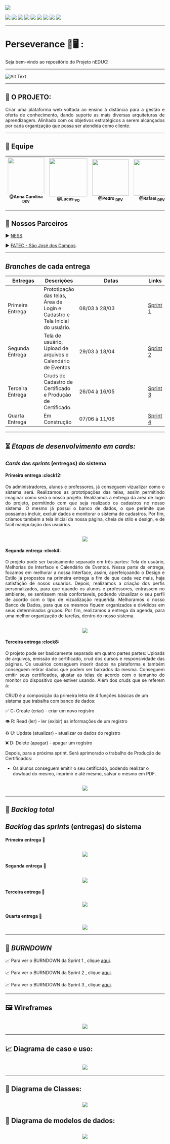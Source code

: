 <p><img src="https://img.shields.io/badge/Menu%20Principal-Projeto%20Em%20Construção-blue?style=for-the-badge&logo=appveyor"></p>
<p>
<img src="https://img.shields.io/badge/Tecnologia-PyCharm-9cf">
<img src="https://img.shields.io/badge/Tecnologia-Django-9cf">
<img src="https://img.shields.io/badge/Tecnologias-Python-9cf">
<img src="https://img.shields.io/badge/Tecnologia-SQLite-9cf">
<img src="https://img.shields.io/badge/Tecnologia-HTML-9cf">
<img src="https://img.shields.io/badge/Tecnologia-Bootastrap-9cf">
<img src="https://img.shields.io/badge/Tecnologia-JavaScript-9cf">
<img src="https://img.shields.io/badge/Tecnologia-CSS-9cf">
<img src="https://img.shields.io/badge/Tecnologia-jQuery-9cf">
</p>

--------------------------------------------------------------------------------------------------------------------
<p><h1>Perseverance 📖🖥️ :</h1></p>
<p>Seja bem-vindo ao repositório do Projeto nEDUC!</p>


-------------------------------------------------------------------------------------------------------------------- 
![Alt Text](https://github.com/developersapi/LMSApp/blob/main/GIFs/nEduc.gif)

--------------------------------------------------------------------------------------------------------------------
## :microscope: O PROJETO: 

<p align="justify"> Criar uma plataforma web voltada ao ensino à distância para a gestão e oferta de conhecimento, dando suporte as mais diversas arquiteturas de aprendizagem. Alinhado com os objetivos estratégicos a serem alcançados por cada organização que possa ser atendida como cliente.</p>


--------------------------------------------------------------------------------------------------------------------
## 	:handshake: Equipe

[<img src="https://github.com/developersapi/LMSApp/blob/main/anna.jpeg" width=115 > <br> <sub> @Anna Carolina <sub> DEV </sub>](https://github.com/AnnaCMendes)| [<img src="https://github.com/developersapi/LMSApp/blob/main/lucas.jpg" width=120 > <br> <sub> @Lucas <sub> PO </sub>](https://github.com/lucassilva676) | [<img src="https://github.com/developersapi/LMSApp/blob/main/pedrofs.jpg" width=115 > <br> <sub> @Pedro <sub> DEV </sub>](https://github.com/PedroSilva201) | [<img src="https://github.com/developersapi/LMSApp/blob/main/rafael.jpg" width=115 > <br> <sub> @Rafael <sub> DEV </sub>](https://github.com/rafaeldossper)| [<img src="https://github.com/developersapi/LMSApp/blob/main/ricardofoto.jpg" width=115 > <br> <sub> @Ricardo <sub> SM </sub>](https://github.com/RicardoSousaPaiva) 
 | :---: |:---:|:---:|:---:|:---:|

--------------------------------------------------------------------------------------------------------------------
## 	🏬 Nossos Parceiros

<p align="justify">
                     ▶️  <a href="https://www.ness.com.br/index.php">NESS</a>.
              </p>
              <p align="justify">
                     ▶️  <a href="http://fatecsjc-prd.azurewebsites.net/">FATEC - São José dos Campos</a>.
              </p>

--------------------------------------------------------------------------------------------------------------------
<section id="branches_entregas">
       <h2><i>Branches</i> de cada entrega</h2>
       <table>
              <thead>
                     <th width=100px>Entregas</th>
                     <th>Descrições</th>
                     <th width=215px>Datas</th>
                     <th>Links</th>
              </thead>
              <tbody>
                     <tr>
                            <td>Primeira Entrega</td>
                            <td>Prototipação das telas, Área de Login e Cadastro e Tela Inicial do usuário.</td>
                            <td>08/03 à 28/03</td>
                            <td><a href="https://github.com/developersapi/LMSApp/tree/sprint1">Sprint 1</td>
                     </tr>
                     <tr>
                            <td>Segunda Entrega</td>
                            <td>Tela de usuário, Upload de arquivos e Calendário de Eventos </td>
                            <td>29/03 à 18/04</td>
                            <td><a href="https://github.com/developersapi/LMSApp/tree/sprint2">Sprint 2</td>
                     </tr>
                     <tr>
                            <td>Terceira Entrega</td>
                            <td>Cruds de Cadastro de Certificado e Produção de Certificado.</td>
                            <td>26/04 à 16/05</td>
                            <td><a href="https://github.com/developersapi/LMSApp/tree/sprint3">Sprint 3</a></td>
                     </tr>
                      <tr>
                            <td>Quarta Entrega</td>
                            <td>Em Construção</td>
                            <td>07/06 à 11/06</td>
                            <td><a href="">Sprint 4</td>
                     </tr>
              </tbody>
        </table>
</section>


--------------------------------------------------------------------------------------------------------------------
## :hourglass_flowing_sand: **_Etapas de desenvolvimento em cards:_**

<section id="cards">
       <h3><i>Cards</i> das <i>sprints</i> (entregas) do sistema</h3>
       <h4>Primeira entrega :clock12:</h4>
       <p align="justify">Os administradores, alunos e professores, já conseguem vizualizar como o sistema será. Realizamos as prototipações das telas, assim permitindo imaginar como será o nosso projeto. Realizamos a entrega da area de login do projeto, permitindo com que seja realizado os cadastros no nosso sistema. 
O mesmo já possuí o banco de dados, o que perimite que possamos incluir, excluir dados e monitorar o sistema de cadastros. Por fim, criamos também a tela inicial da nossa página, cheia de stilo e design, e de facíl manipulação dos usuários. </p>

## <h1 align="center"> ![](https://github.com/developersapi/LMSApp/blob/main/card/sprint%20card%201%20escuro.png) </h1> 


<h4>Segunda entrega :clock4:</h4>
       <p align="justify">O projeto pode ser basicamente separado em três partes: Tela do usuário, Melhorias de Interface e Calendário de Eventos.
Nessa parte da entrega, focamos em melhorar a nossa Interface, assim, aperfeiçoando o Design e Estilo já propostos na primeira entrega a fim de que cada vez mais, haja satisfação de nosos usuários. Depois, realizamos a criação dos perfis personalizados, para que quando os alunos e professores, entrassem no ambiente, se sentissem mais confortaveis, podendo vizualizar o seu perfil de acordo com o tipo de vizualização requerida. 
Melhoramos o nosso Banco de Dados, para que os mesmos fiquem organizados e divididos em seus determinados grupos.
Por fim, realizamos a entrega da agenda, para uma melhor organização de tarefas, dentro do nosso sistema. </p>


## <h2 align="center"> ![](https://github.com/developersapi/LMSApp/blob/sprint2/sprint%20card%202.png) </h2> 


 <h4>Terceira entrega :clock8:</h4>
       <p align="justify">O projeto pode ser basicamente separado em quatro partes partes:  Uploads de arquivos, emissão de certificado, crud dos cursos e responsividade das páginas.
Os usuários conseguem inserir dados na plataforma e também conseguem retirar dados que podem ser baixados da mesma. Conseguem emitir seus certificados, ajustar as telas de acordo com o tamanho do monitor do dispositivo que estiver usando. Além dos cruds que se referem à:
 
 CRUD é a composição da primeira letra de 4 funções básicas de um sistema que trabalha com banco de dados:

✅ C: Create (criar) - criar um novo registro

👁 R: Read (ler) - ler (exibir) as informações de um registro

♻️ U: Update (atualizar) - atualizar os dados do registro

❌ D: Delete (apagar) - apagar um registro 

Depois, para a próxima sprint. Será aprimorado o trabalho de Produção de Certificados: 

- Os alunos conseguem emitir o seu cetificado, podendo realizar o dowload do mesmo, imprimir e até mesmo, salvar o mesmo em PDF.</p>
       
       
## <h3 align="center"> ![](https://github.com/developersapi/LMSApp/blob/main/sprint_card_3.png) </h3>     

--------------------------------------------------------------------------------------------------------------------

## :bookmark: **_Backlog total_**

<h1><i>Backlog</i> das <i>sprints</i> (entregas) do sistema</h1>


<h4>Primeira entrega 📇</h4>
 <h1 align="center"> <img src="https://github.com/developersapi/LMSApp/blob/main/sprint%201.png">
 
 
<h4>Segunda entrega 📇 </h4>
 <h2 align="center"> <img src="https://github.com/developersapi/LMSApp/blob/main/sprint%202.png">
 

<h4>Terceira entrega 📇</h4> 
 <h3 align="center"> <img src="https://github.com/developersapi/LMSApp/blob/main/Sprint3.jpeg">

<h4>Quarta entrega 📇</h4> 
<h4 align="center"> <img src="https://github.com/developersapi/LMSApp/blob/main/sprint%204.png">

--------------------------------------------------------------------------------------------------------------------

## :bookmark: **_BURNDOWN_**

<p align="justify">
                     📈 Para ver o BURNDOWN da Sprint 1 , clique <a href="https://github.com/developersapi/LMSApp/tree/sprint1">aqui</a>.
              </p>
<p align="justify">
                     📈 Para ver o BURNDOWN da Sprint 2 , clique <a href="https://github.com/developersapi/LMSApp/tree/sprint2">aqui</a>.
              </p>
 <p align="justify">
                     📈 Para ver o BURNDOWN da Sprint 3 , clique <a href="https://github.com/developersapi/LMSApp/tree/sprint3">aqui</a>.
              </p>             

--------------------------------------------------------------------------------------------------------------------

## :framed_picture: Wireframes

## <h1 align="center"> <img src="https://github.com/developersapi/LMSApp/blob/main/GIFs/PrototipGif.gif">

--------------------------------------------------------------------------------------------------------------------

## :chart_with_upwards_trend: Diagrama de caso e uso:

### <h1 align="center"> ![](https://github.com/developersapi/LMSApp/blob/main/diagrams/use%20case%20diagram.png) </h1>

--------------------------------------------------------------------------------------------------------------------

## :tea: Diagrama de Classes:

### <h1 align="center"> ![](https://github.com/developersapi/LMSApp/blob/main/diagrams/Class%20Diagram%20nEDUC.jpeg) </h1>

## :tea: Diagrama de modelos de dados:

 ### <h1 align="center"> ![](https://github.com/developersapi/LMSApp/blob/main/diagrams/Diagrama%20Entidade%20Relacionamento.jpg) </h1> 

 







 
